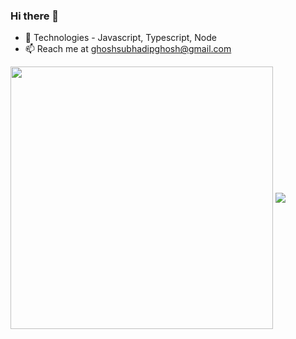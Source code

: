 ### Hi there 👋

- 💖 Technologies - Javascript, Typescript, Node
- 📫 Reach me at ghoshsubhadipghosh@gmail.com

<div>
  <img align="center" width="420" height="420" src="https://github-readme-stats.vercel.app/api?username=subhadipghs&show_icons=true&layout=compact&theme=dracula" />
  <img align="center" src="https://github-readme-stats.vercel.app/api/top-langs/?username=subhadipghs&layout=compact&theme=dracula&hide=css" />
  <!-- <p><img src="https://github-readme-stats.vercel.app/api/wakatime?username=@subhadipghs" /></p> -->
</div>
